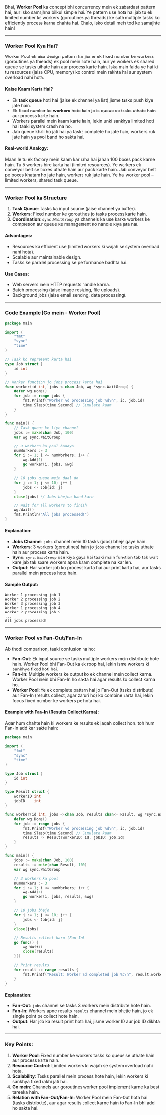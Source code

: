 Bhai, **Worker Pool** ka concept bhi concurrency mein ek zabardast pattern hai, aur isko samajhna bilkul simple hai. Ye pattern use hota hai jab tu ek limited number ke workers (goroutines ya threads) ke sath multiple tasks ko efficiently process karna chahta hai. Chalo, isko detail mein tod ke samajhte hain!

---

### **Worker Pool Kya Hai?**
Worker Pool ek aisa design pattern hai jisme ek fixed number ke workers (goroutines ya threads) ek pool mein hote hain, aur ye workers ek shared queue se tasks uthate hain aur process karte hain. Iska main faida ye hai ki tu resources (jaise CPU, memory) ko control mein rakhta hai aur system overload nahi hota.

#### **Kaise Kaam Karta Hai?**
- Ek **task queue** hoti hai (jaise ek channel ya list) jisme tasks push kiye jate hain.
- Ek fixed number ke **workers** hote hain jo is queue se tasks uthate hain aur process karte hain.
- Workers parallel mein kaam karte hain, lekin unki sankhya limited hoti hai taaki system crash na ho.
- Jab queue khali ho jati hai ya tasks complete ho jate hain, workers ruk jate hain ya pool band ho sakta hai.

#### **Real-world Analogy**:
Maan le tu ek factory mein kaam kar raha hai jahan 100 boxes pack karne hain. Tu 5 workers hire karta hai (limited resources). Ye workers ek conveyor belt se boxes uthate hain aur pack karte hain. Jab conveyor belt pe boxes khatam ho jate hain, workers ruk jate hain. Ye hai worker pool – limited workers, shared task queue.

---

### **Worker Pool ka Structure**
1. **Task Queue**: Tasks ka input source (jaise channel ya buffer).
2. **Workers**: Fixed number ke goroutines jo tasks process karte hain.
3. **Coordination**: `sync.WaitGroup` ya channels ka use karke workers ke completion aur queue ke management ko handle kiya jata hai.

#### **Advantages**:
- Resources ka efficient use (limited workers ki wajah se system overload nahi hota).
- Scalable aur maintainable design.
- Tasks ke parallel processing se performance badhta hai.

#### **Use Cases**:
- Web servers mein HTTP requests handle karna.
- Batch processing (jaise image resizing, file uploads).
- Background jobs (jaise email sending, data processing).

---

### **Code Example (Go mein - Worker Pool)**
```go
package main

import (
    "fmt"
    "sync"
    "time"
)

// Task ko represent karta hai
type Job struct {
    id int
}

// Worker function jo jobs process karta hai
func worker(id int, jobs <-chan Job, wg *sync.WaitGroup) {
    defer wg.Done()
    for job := range jobs {
        fmt.Printf("Worker %d processing job %d\n", id, job.id)
        time.Sleep(time.Second) // Simulate kaam
    }
}

func main() {
    // Task queue ke liye channel
    jobs := make(chan Job, 100)
    var wg sync.WaitGroup

    // 3 workers ka pool banaya
    numWorkers := 3
    for i := 1; i <= numWorkers; i++ {
        wg.Add(1)
        go worker(i, jobs, &wg)
    }

    // 10 jobs queue mein daal do
    for j := 1; j <= 10; j++ {
        jobs <- Job{id: j}
    }
    close(jobs) // Jobs bhejna band karo

    // Wait for all workers to finish
    wg.Wait()
    fmt.Println("All jobs processed!")
}
```

#### **Explanation**:
- **Jobs Channel**: `jobs` channel mein 10 tasks (jobs) bheje gaye hain.
- **Workers**: 3 workers (goroutines) hain jo `jobs` channel se tasks uthate hain aur process karte hain.
- **Sync**: `sync.WaitGroup` use kiya gaya hai taaki main function tab tak wait kare jab tak saare workers apna kaam complete na kar len.
- **Output**: Har worker job ko process karta hai aur print karta hai, aur tasks parallel mein process hote hain.

#### **Sample Output**:
```
Worker 1 processing job 1
Worker 2 processing job 2
Worker 3 processing job 3
Worker 1 processing job 4
Worker 2 processing job 5
...
All jobs processed!
```

---

### **Worker Pool vs Fan-Out/Fan-In**
Ab thodi comparison, taaki confusion na ho:
- **Fan-Out**: Ek input source se tasks multiple workers mein distribute hote hain. Worker Pool bhi Fan-Out ka ek roop hai, lekin isme workers ki sankhya fixed hoti hai.
- **Fan-In**: Multiple workers ke output ko ek channel mein collect karna. Worker Pool mein bhi Fan-In ho sakta hai agar results ko collect karna ho.
- **Worker Pool**: Ye ek complete pattern hai jo Fan-Out (tasks distribute) aur Fan-In (results collect, agar zaruri ho) ko combine karta hai, lekin focus fixed number ke workers pe hota hai.

#### **Example with Fan-In (Results Collect Karna)**:
Agar hum chahte hain ki workers ke results ek jagah collect hon, toh hum Fan-In add kar sakte hain:

```go
package main

import (
    "fmt"
    "sync"
    "time"
)

type Job struct {
    id int
}

type Result struct {
    workerID int
    jobID    int
}

func worker(id int, jobs <-chan Job, results chan<- Result, wg *sync.WaitGroup) {
    defer wg.Done()
    for job := range jobs {
        fmt.Printf("Worker %d processing job %d\n", id, job.id)
        time.Sleep(time.Second) // Simulate kaam
        results <- Result{workerID: id, jobID: job.id}
    }
}

func main() {
    jobs := make(chan Job, 100)
    results := make(chan Result, 100)
    var wg sync.WaitGroup

    // 3 workers ka pool
    numWorkers := 3
    for i := 1; i <= numWorkers; i++ {
        wg.Add(1)
        go worker(i, jobs, results, &wg)
    }

    // 10 jobs bhejo
    for j := 1; j <= 10; j++ {
        jobs <- Job{id: j}
    }
    close(jobs)

    // Results collect karo (Fan-In)
    go func() {
        wg.Wait()
        close(results)
    }()

    // Print results
    for result := range results {
        fmt.Printf("Result: Worker %d completed job %d\n", result.workerID, result.jobID)
    }
}
```

#### **Explanation**:
- **Fan-Out**: `jobs` channel se tasks 3 workers mein distribute hote hain.
- **Fan-In**: Workers apne results `results` channel mein bhejte hain, jo ek single point pe collect hote hain.
- **Output**: Har job ka result print hota hai, jisme worker ID aur job ID dikhta hai.

---

### **Key Points**:
1. **Worker Pool**: Fixed number ke workers tasks ko queue se uthate hain aur process karte hain.
2. **Resource Control**: Limited workers ki wajah se system overload nahi hota.
3. **Scalability**: Tasks parallel mein process hote hain, lekin workers ki sankhya fixed rakhi jati hai.
4. **Go mein**: Channels aur goroutines worker pool implement karne ka best tareeka hain.
5. **Relation with Fan-Out/Fan-In**: Worker Pool mein Fan-Out hota hai (tasks distribute), aur agar results collect karne hain to Fan-In bhi add ho sakta hai.


